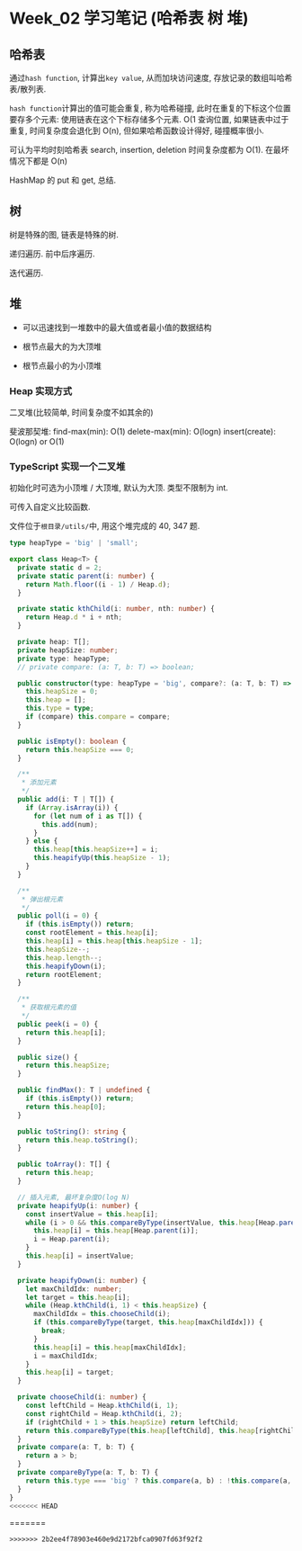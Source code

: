 # Week_02 学习笔记 (哈希表 树 堆)

## 哈希表

通过`hash function`, 计算出`key value`, 从而加块访问速度, 存放记录的数组叫哈希表/散列表.

`hash function`计算出的值可能会重复, 称为哈希碰撞, 此时在重复的下标这个位置要存多个元素: 使用链表在这个下标存储多个元素.
O(1 查询位置, 如果链表中过于重复, 时间复杂度会退化到 O(n), 但如果哈希函数设计得好, 碰撞概率很小.

可认为平均时刻哈希表 search, insertion, deletion 时间复杂度都为 O(1). 在最坏情况下都是 O(n)

HashMap 的 put 和 get, 总结.

## 树

树是特殊的图, 链表是特殊的树.

递归遍历. 前中后序遍历.

迭代遍历.

## 堆

- 可以迅速找到一堆数中的最大值或者最小值的数据结构

- 根节点最大的为大顶堆
- 根节点最小的为小顶堆

### Heap 实现方式

二叉堆(比较简单, 时间复杂度不如其余的)

斐波那契堆: find-max(min): O(1) delete-max(min): O(logn) insert(create): O(logn) or O(1)

### TypeScript 实现一个二叉堆

初始化时可选为小顶堆 / 大顶堆, 默认为大顶. 类型不限制为 int.

可传入自定义比较函数.

文件位于`根目录/utils/`中, 用这个堆完成的 40, 347 题.

```ts
type heapType = 'big' | 'small';

export class Heap<T> {
  private static d = 2;
  private static parent(i: number) {
    return Math.floor((i - 1) / Heap.d);
  }

  private static kthChild(i: number, nth: number) {
    return Heap.d * i + nth;
  }

  private heap: T[];
  private heapSize: number;
  private type: heapType;
  // private compare: (a: T, b: T) => boolean;

  public constructor(type: heapType = 'big', compare?: (a: T, b: T) => boolean) {
    this.heapSize = 0;
    this.heap = [];
    this.type = type;
    if (compare) this.compare = compare;
  }

  public isEmpty(): boolean {
    return this.heapSize === 0;
  }

  /**
   * 添加元素
   */
  public add(i: T | T[]) {
    if (Array.isArray(i)) {
      for (let num of i as T[]) {
        this.add(num);
      }
    } else {
      this.heap[this.heapSize++] = i;
      this.heapifyUp(this.heapSize - 1);
    }
  }

  /**
   * 弹出根元素
   */
  public poll(i = 0) {
    if (this.isEmpty()) return;
    const rootElement = this.heap[i];
    this.heap[i] = this.heap[this.heapSize - 1];
    this.heapSize--;
    this.heap.length--;
    this.heapifyDown(i);
    return rootElement;
  }

  /**
   * 获取根元素的值
   */
  public peek(i = 0) {
    return this.heap[i];
  }

  public size() {
    return this.heapSize;
  }

  public findMax(): T | undefined {
    if (this.isEmpty()) return;
    return this.heap[0];
  }

  public toString(): string {
    return this.heap.toString();
  }

  public toArray(): T[] {
    return this.heap;
  }

  // 插入元素, 最坏复杂度O(log N)
  private heapifyUp(i: number) {
    const insertValue = this.heap[i];
    while (i > 0 && this.compareByType(insertValue, this.heap[Heap.parent(i)])) {
      this.heap[i] = this.heap[Heap.parent(i)];
      i = Heap.parent(i);
    }
    this.heap[i] = insertValue;
  }

  private heapifyDown(i: number) {
    let maxChildIdx: number;
    let target = this.heap[i];
    while (Heap.kthChild(i, 1) < this.heapSize) {
      maxChildIdx = this.chooseChild(i);
      if (this.compareByType(target, this.heap[maxChildIdx])) {
        break;
      }
      this.heap[i] = this.heap[maxChildIdx];
      i = maxChildIdx;
    }
    this.heap[i] = target;
  }

  private chooseChild(i: number) {
    const leftChild = Heap.kthChild(i, 1);
    const rightChild = Heap.kthChild(i, 2);
    if (rightChild + 1 > this.heapSize) return leftChild;
    return this.compareByType(this.heap[leftChild], this.heap[rightChild]) ? leftChild : rightChild; // this.heap[leftChild] > this.heap[rightChild]
  }
  private compare(a: T, b: T) {
    return a > b;
  }
  private compareByType(a: T, b: T) {
    return this.type === 'big' ? this.compare(a, b) : !this.compare(a, b);
  }
}
<<<<<<< HEAD
```

=======

```
>>>>>>> 2b2ee4f78903e460e9d2172bfca0907fd63f92f2
```
